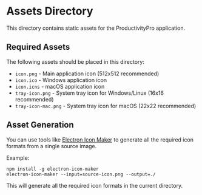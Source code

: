 # Assets Directory

This directory contains static assets for the ProductivityPro application.

## Required Assets

The following assets should be placed in this directory:

- `icon.png` - Main application icon (512x512 recommended)
- `icon.ico` - Windows application icon
- `icon.icns` - macOS application icon
- `tray-icon.png` - System tray icon for Windows/Linux (16x16 recommended)
- `tray-icon-mac.png` - System tray icon for macOS (22x22 recommended)

## Asset Generation

You can use tools like [Electron Icon Maker](https://github.com/jaretburkett/electron-icon-maker) to generate all the required icon formats from a single source image.

Example:
```
npm install -g electron-icon-maker
electron-icon-maker --input=source-icon.png --output=./
```

This will generate all the required icon formats in the current directory.